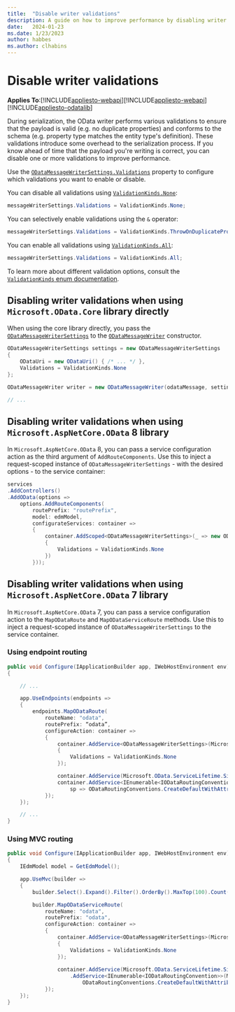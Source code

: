 ```yaml
---
title:  "Disable writer validations"
description: A guide on how to improve performance by disabling writer validations.
date:   2024-01-23
ms.date: 1/23/2023
author: habbes
ms.author: clhabins
---
```


# Disable writer validations

**Applies To**:[!INCLUDE[appliesto-webapi](../includes/appliesto-webapi-v8.md)][!INCLUDE[appliesto-webapi](../includes/appliesto-webapi-v7.md)][!INCLUDE[appliesto-odatalib](../includes/appliesto-odatalib-v7.md)]

During serialization, the OData writer performs various validations to ensure that the payload is valid (e.g. no duplicate properties) and conforms to the schema (e.g. property type matches the entity type's definition). These validations introduce some overhead to the serialization process. If you know ahead of time that the payload you're writing is correct, you can disable one or more validations to improve performance.

Use the [`ODataMessageWriterSettings.Validations`](/dotnet/api/microsoft.odata.odatamessagewritersettings.validations) property to configure which validations you want to enable or disable.

You can disable all validations using [`ValidationKinds.None`](/dotnet/api/microsoft.odata.validationkinds):

```csharp
messageWriterSettings.Validations = ValidationKinds.None;
```

You can selectively enable validations using the `&` operator:

```csharp
messageWriterSettings.Validations = ValidationKinds.ThrowOnDuplicatePropertyNames & ValidationKinds.ThrowIfTypeConflictsWithMetadata
```

You can enable all validations using [`ValidationKinds.All`](/dotnet/api/microsoft.odata.validationkinds):

```csharp
messageWriterSettings.Validations = ValidationKinds.All;
```

To learn more about different validation options, consult the [`ValidationKinds` enum documentation](/dotnet/api/microsoft.odata.validationkinds).

## Disabling writer validations when using `Microsoft.OData.Core` library directly

When using the core library directly, you pass the [`ODataMessageWriterSettings`](/dotnet/api/microsoft.odata.odatamessagewritersettings) to the [`ODataMessageWriter`](/dotnet/api/microsoft.odata.odatamessagewriter) constructor.

```csharp
ODataMessageWriterSettings settings = new ODataMessageWriterSettings
{
    ODataUri = new ODataUri() { /* ... */ },
    Validations = ValidationKinds.None
};

ODataMessageWriter writer = new ODataMessageWriter(odataMessage, settings, edmModel);

// ...
```

## Disabling writer validations when using `Microsoft.AspNetCore.OData` 8 library

In `Microsoft.AspNetCore.OData` 8, you can pass a service configuration action as the third argument of `AddRouteComponents`. Use
this to inject a request-scoped instance of `ODataMessageWriterSettings` - with the desired options - to the service container:

```csharp
services
.AddControllers()
.AddOData(options =>
    options.AddRouteComponents(
        routePrefix: "routePrefix",
        model: edmModel,
        configurateServices: container =>
        {
            container.AddScoped<ODataMessageWriterSettings>(_ => new ODataMessageWriterSettings
            {
                Validations = ValidationKinds.None
            })
        }));
```

## Disabling writer validations when using `Microsoft.AspNetCore.OData` 7 library

In `Microsoft.AspNetCore.OData` 7, you can pass a service configuration action to the `MapODataRoute` and `MapODataServiceRoute` methods.
Use this to inject a request-scoped instance of `ODataMessageWriterSettings` to the service container.

### Using endpoint routing

```csharp
public void Configure(IApplicationBuilder app, IWebHostEnvironment env)
{

    // ...

    app.UseEndpoints(endpoints =>
    {
        endpoints.MapODataRoute(
            routeName: "odata",
            routePrefix: “odata”,
            configureAction: container =>
            {
                container.AddService<ODataMessageWriterSettings>(Microsoft.OData.ServiceLifetime.Scoped, _ => new ODataMessageWriterSettings
                {
                    Validations = ValidationKinds.None
                });

                container.AddService(Microsoft.OData.ServiceLifetime.Singleton, _ => model);
                container.AddService<IEnumerable<IODataRoutingConvention>>(Microsoft.OData.ServiceLifetime.Singleton,
                    sp => ODataRoutingConventions.CreateDefaultWithAttributeRouting("odata", sp));
            });
    });

    // ...
}
```

### Using MVC routing

```csharp
public void Configure(IApplicationBuilder app, IWebHostEnvironment env)
{
    IEdmModel model = GetEdmModel();

    app.UseMvc(builder =>
    {
        builder.Select().Expand().Filter().OrderBy().MaxTop(100).Count();

        builder.MapODataServiceRoute(
            routeName: "odata",
            routePrefix: "odata",
            configureAction: container =>
            {
                container.AddService<ODataMessageWriterSettings>(Microsoft.OData.ServiceLifetime.Scope, _ => new ODataMessageWriterSettings
                {
                    Validations = ValidationKinds.None
                });
    
                container.AddService(Microsoft.OData.ServiceLifetime.Singleton, _ => model)
                    .AddService<IEnumerable<IODataRoutingConvention>>(Microsoft.OData.ServiceLifetime.Singleton, _ =>
                        ODataRoutingConventions.CreateDefaultWithAttributeRouting("odata", builder));
            });
    });
}
```
